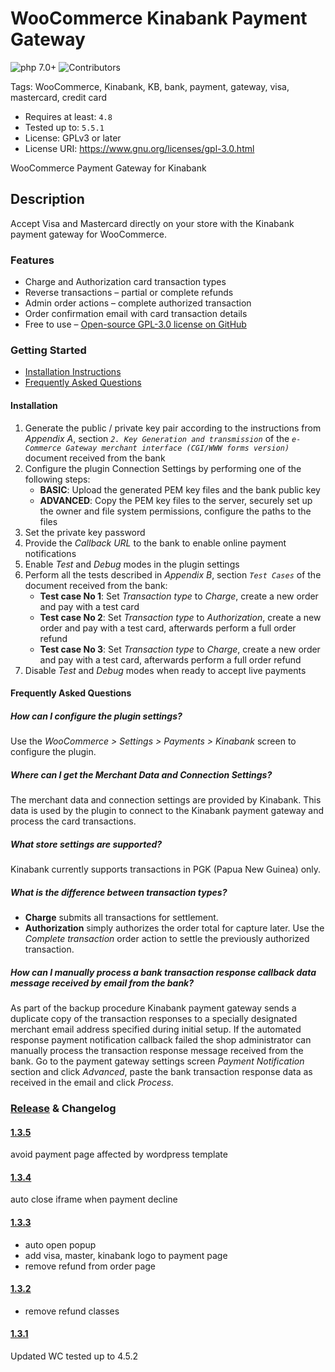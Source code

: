 # WooCommerce Kinabank Payment Gateway
 ![php 7.0+](https://img.shields.io/badge/php-7.0+-brightgreen.svg?style=flat&logo=php&labelColor=777BB4&logoColor=white&color=lightgrey) ![Contributors](https://img.shields.io/badge/Contributors-tkhconsult-brightgreen.svg?style=flat&logo=bitbucket&color=lightgrey)

Tags: WooCommerce, Kinabank, KB, bank, payment, gateway, visa, mastercard, credit card

* Requires at least: `4.8`
* Tested up to: `5.5.1`
* License: GPLv3 or later
* License URI: https://www.gnu.org/licenses/gpl-3.0.html

WooCommerce Payment Gateway for Kinabank

## Description

Accept Visa and Mastercard directly on your store with the Kinabank payment gateway for WooCommerce.

### Features 

* Charge and Authorization card transaction types
* Reverse transactions – partial or complete refunds
* Admin order actions – complete authorized transaction
* Order confirmation email with card transaction details
* Free to use – [Open-source GPL-3.0 license on GitHub](https://github.com/tkhconsult/kinawp)

### Getting Started

* [Installation Instructions](#installation)
* [Frequently Asked Questions](#frequently-asked-questions)

#### Installation

1. Generate the public / private key pair according to the instructions from *Appendix A*, section *`2. Key Generation and transmission`* of the *`e-Commerce Gateway merchant interface (CGI/WWW forms version)`* document received from the bank
2. Configure the plugin Connection Settings by performing one of the following steps:
    * **BASIC**: Upload the generated PEM key files and the bank public key
    * **ADVANCED**: Copy the PEM key files to the server, securely set up the owner and file system permissions, configure the paths to the files
3. Set the private key password
4. Provide the *Callback URL* to the bank to enable online payment notifications
5. Enable *Test* and *Debug* modes in the plugin settings
6. Perform all the tests described in *Appendix B*, section *`Test Cases`* of the document received from the bank:
    * **Test case No 1**: Set *Transaction type* to *Charge*, create a new order and pay with a test card
    * **Test case No 2**: Set *Transaction type* to *Authorization*, create a new order and pay with a test card, afterwards perform a full order refund
    * **Test case No 3**: Set *Transaction type* to *Charge*, create a new order and pay with a test card, afterwards perform a full order refund
7. Disable *Test* and *Debug* modes when ready to accept live payments

#### Frequently Asked Questions

##### How can I configure the plugin settings?

Use the *WooCommerce > Settings > Payments > Kinabank* screen to configure the plugin.

##### Where can I get the Merchant Data and Connection Settings?

The merchant data and connection settings are provided by Kinabank. This data is used by the plugin to connect to the Kinabank payment gateway and process the card transactions.

##### What store settings are supported?

Kinabank currently supports transactions in PGK (Papua New Guinea) only.

##### What is the difference between transaction types?

* **Charge** submits all transactions for settlement.
* **Authorization** simply authorizes the order total for capture later. Use the *Complete transaction* order action to settle the previously authorized transaction.

##### How can I manually process a bank transaction response callback data message received by email from the bank?

As part of the backup procedure Kinabank payment gateway sends a duplicate copy of the transaction responses to a specially designated merchant email address specified during initial setup.
If the automated response payment notification callback failed the shop administrator can manually process the transaction response message received from the bank.
Go to the payment gateway settings screen *Payment Notification* section and click *Advanced*, paste the bank transaction response data as received in the email and click *Process*.

### [Release](../../releases) & Changelog

#### [1.3.5](../../releases/tag/v1.3.5)
avoid payment page affected by wordpress template

#### [1.3.4](../../releases/tag/v1.3.4)
auto close iframe when payment decline

#### [1.3.3](../../releases/tag/v1.3.3)
- auto open popup
- add visa, master, kinabank logo to payment page
- remove refund from order page

#### [1.3.2](../../releases/tag/v1.3.2)
- remove refund classes

#### [1.3.1](../../releases/tag/v1.3.1)
Updated WC tested up to 4.5.2
